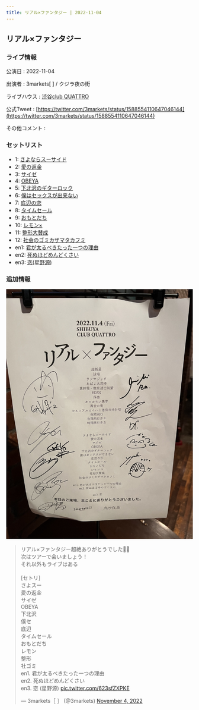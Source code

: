 ```yaml
---
title: リアル×ファンタジー | 2022-11-04
---
```

## リアル×ファンタジー

### ライブ情報

公演日
:    2022-11-04

出演者
:    3markets[ ] / クジラ夜の街

ライブハウス
:    [渋谷club QUATTRO](livehouse002.html)

公式Tweet
:    [https://twitter.com/3markets/status/1588554110647046144](https://twitter.com/3markets/status/1588554110647046144)

その他コメント
:    

### セットリスト

*  1: [さよならスーサイド](song013.html)
*  2: [愛の返金](song012.html)
*  3: [サイゼ](song004.html)
*  4: [OBEYA](song021.html)
*  5: [下北沢のギターロック](song015.html)
*  6: [僕はセックスが出来ない](song006.html)
*  7: [底辺の恋](song008.html)
*  8: [タイムセール](song007.html)
*  9: [おもとだち](song033.html)
*  10: [レモン×](song003.html)
*  11: [整形大賛成](song005.html)
*  12: [社会のゴミカザマタカフミ](song002.html)
*  en1: [君が太るべきたった一つの理由](song034.html)
*  en2: [死ぬほどめんどくさい](song018.html)
*  en3: [恋(星野源)](song037.html)


### 追加情報


[![セトリ画像](images/037.jpg)](images/037.jpg)


<blockquote class="twitter-tweet"><p lang="ja" dir="ltr">リアル×ファンタジー超絶ありがとうでした👶👶<br>次はツアーで会いましょう！<br>それ以外もライブはある<br><br>[セトリ]<br>さよスー<br>愛の返金<br>サイゼ<br>OBEYA<br>下北沢<br>僕セ<br>底辺<br>タイムセール<br>おもとだち<br>レモン<br>整形<br>社ゴミ<br>en1. 君が太るべきたった一つの理由<br>en2. 死ぬほどめんどくさい<br>en3. 恋 (星野源) <a href="https://t.co/623sfZXPKE">pic.twitter.com/623sfZXPKE</a></p>&mdash; 3markets［ ］ (@3markets) <a href="https://twitter.com/3markets/status/1588554110647046144?ref_src=twsrc%5Etfw">November 4, 2022</a></blockquote>
<script async src="https://platform.twitter.com/widgets.js" charset="utf-8"></script>


